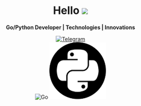 <h1 align="center">Hello <img src="https://github.com/blackcater/blackcater/raw/main/images/Hi.gif" height="32"/></h1>

<p align="center">
  <strong>Go/Python Developer | Technologies | Innovations</strong>
</p>

<p align="center">
  <a href="https://telegram.me/rasalghoul">
    <img src="https://freelogopng.com/images/all_img/1683044996telegram-logo-png.png" alt="Telegram" width="100px">
  </a>
  <br>
  <img src="https://go.dev/blog/go-brand/Go-Logo/PNG/Go-Logo_White.png" alt="Go" width="250px">
  <img src="https://raw.githubusercontent.com/Cair06/Cair06/main/python.png" alt="Python" width="150px">
</p>
